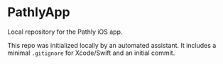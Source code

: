 # PathlyApp

Local repository for the Pathly iOS app.

This repo was initialized locally by an automated assistant. It includes a minimal `.gitignore` for Xcode/Swift and an initial commit.
